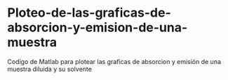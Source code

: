 # Ploteo-de-las-graficas-de-absorcion-y-emision-de-una-muestra
Codigo de Matlab para plotear las graficas de absorcion y emisión de una muestra diluida y su solvente
